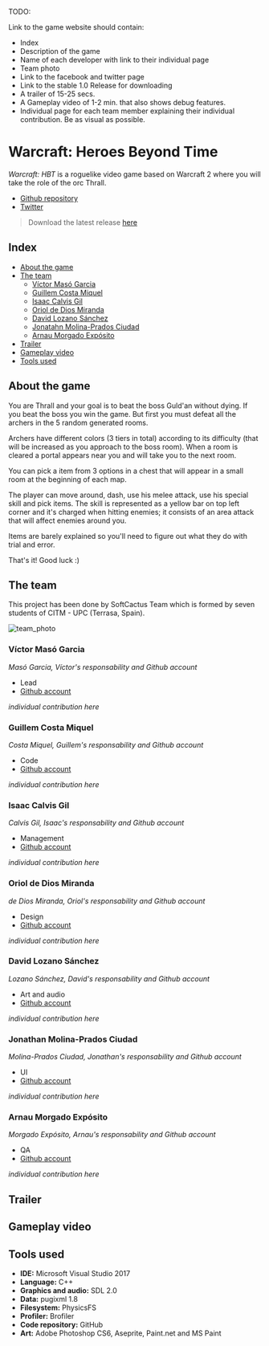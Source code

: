 
TODO:

Link to the game website should contain:
- Index
- Description of the game
- Name of each developer with link to their individual page
- Team photo
- Link to the facebook and twitter page
- Link to the stable 1.0 Release for downloading
- A trailer of 15-25 secs.
- A Gameplay video of 1-2 min. that also shows debug features.
- Individual page for each team member explaining their individual contribution. Be as
  visual as possible.


# **Warcraft: Heroes Beyond Time**

_Warcraft: HBT_ is a roguelike video game based on Warcraft 2 where you will take the role of the orc Thrall.

* [Github repository](https://github.com/SoftCactusTeam/Warcraft_Adventures)  
* [Twitter](https://twitter.com/SoftCactus_Team)
> Download the latest release [here]()

## **Index**

- [About the game](https://softcactusteam.github.io/Warcraft-Heroes-Beyond-Time/#about-the-game)
- [The team](https://softcactusteam.github.io/Warcraft-Heroes-Beyond-Time/#the-team)
    - [Víctor Masó Garcia](https://softcactusteam.github.io/Warcraft-Heroes-Beyond-Time/#víctor-masó-garcia)
    - [Guillem Costa Miquel](https://softcactusteam.github.io/Warcraft-Heroes-Beyond-Time/#guillem-costa-miquel)
    - [Isaac Calvis Gil](https://softcactusteam.github.io/Warcraft-Heroes-Beyond-Time/#isaac-calvis-gil)
    - [Oriol de Dios Miranda](https://softcactusteam.github.io/Warcraft-Heroes-Beyond-Time/#oriol-de-dios-miranda)
    - [David Lozano Sánchez](https://softcactusteam.github.io/Warcraft-Heroes-Beyond-Time/#david-lozano-sánchez)
    - [Jonatahn Molina-Prados Ciudad](https://softcactusteam.github.io/Warcraft-Heroes-Beyond-Time/#jonathan-molina-prados-ciudad)
    - [Arnau Morgado Expósito](https://softcactusteam.github.io/Warcraft-Heroes-Beyond-Time/#arnau-morgado-expósito)
- [Trailer](https://softcactusteam.github.io/Warcraft-Heroes-Beyond-Time/#trailer)
- [Gameplay video](https://softcactusteam.github.io/Warcraft-Heroes-Beyond-Time/#gameplay-video)
- [Tools used](https://softcactusteam.github.io/Warcraft-Heroes-Beyond-Time/#víctor-masó-garcia)

## **About the game**  

You are Thrall and your goal is to beat the boss Guld'an without dying. If you beat the boss you win the game. But first you must defeat all the archers in the 5 random generated rooms.

Archers have different colors (3 tiers in total) according to its difficulty (that will be increased as you approach to the boss room). When a room is cleared a portal appears near you and will take you to the next room. 

You can pick a item from 3 options in a chest that will appear in a small room at the beginning of each map. 

The player can move around, dash, use his melee attack, use his special skill and pick items. The skill is represented as a yellow bar on top left corner and it's charged when hitting enemies; it consists of an area attack that will affect enemies around you.

Items are barely explained so you'll need to figure out what they do with trial and error.

That's it! Good luck :)


## **The team**

This project has been done by SoftCactus Team which is formed by seven students of CITM - UPC (Terrasa, Spain). 

![team_photo](https://user-images.githubusercontent.com/25589509/40356493-7b4dbf6c-5db9-11e8-8229-431bc2018c91.jpeg)


### Víctor Masó Garcia

_Masó Garcia, Víctor's responsability and Github account_  

* Lead  
* [Github account](https://github.com/nintervik)  

_individual contribution here_


### Guillem Costa Miquel

_Costa Miquel, Guillem's responsability and Github account_  

* Code  
* [Github account](https://github.com/DatBeQuiet)  

_individual contribution here_

### Isaac Calvis Gil

_Calvis Gil, Isaac's responsability and Github account_  

* Management  
* [Github account](https://github.com/isaaccalvis)  

_individual contribution here_


### Oriol de Dios Miranda

_de Dios Miranda, Oriol's responsability and Github account_  
 
* Design  
* [Github account](https://github.com/orioldedios)  

_individual contribution here_


### David Lozano Sánchez

_Lozano Sánchez, David's responsability and Github account_  

* Art and audio  
* [Github account](https://github.com/DavidTheMaaster)  

_individual contribution here_


### Jonathan Molina-Prados Ciudad

_Molina-Prados Ciudad, Jonathan's responsability and Github account_  

* UI  
* [Github account](https://github.com/Jony635)  

_individual contribution here_


### Arnau Morgado Expósito

_Morgado Expósito, Arnau's responsability and Github account_  

* QA  
* [Github account](https://github.com/morgadoCV)  

_individual contribution here_


## **Trailer**


## **Gameplay video**


## **Tools used**  

* **IDE:** Microsoft Visual Studio 2017  
* **Language:** C++  
* **Graphics and audio:** SDL 2.0  
* **Data:** pugixml 1.8  
* **Filesystem:** PhysicsFS
* **Profiler:** Brofiler  
* **Code repository:** GitHub  
* **Art:** Adobe Photoshop CS6, Aseprite, Paint.net and MS Paint 
